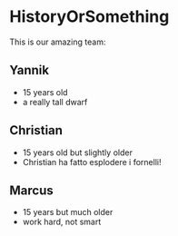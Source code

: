 # HistoryOrSomething

This is our amazing team:

## Yannik

- 15 years old
- a really tall dwarf

## Christian

- 15 years old but slightly older
- Christian ha fatto esplodere i fornelli!

## Marcus

- 15 years but much older
- work hard, not smart


